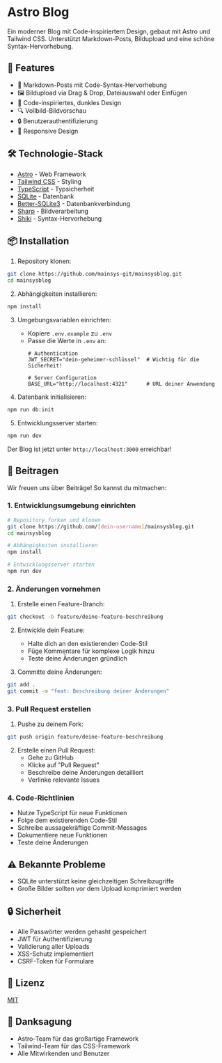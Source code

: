 # Astro Blog

Ein moderner Blog mit Code-inspiriertem Design, gebaut mit Astro und Tailwind CSS. Unterstützt Markdown-Posts, Bildupload und eine schöne Syntax-Hervorhebung.

## 🚀 Features

- 📝 Markdown-Posts mit Code-Syntax-Hervorhebung
- 🖼️ Bildupload via Drag & Drop, Dateiauswahl oder Einfügen
- 🎨 Code-inspiriertes, dunkles Design
- 🔍 Vollbild-Bildvorschau
- 🔒 Benutzerauthentifizierung
- 📱 Responsive Design

## 🛠️ Technologie-Stack

- [Astro](https://astro.build) - Web Framework
- [Tailwind CSS](https://tailwindcss.com) - Styling
- [TypeScript](https://www.typescriptlang.org) - Typsicherheit
- [SQLite](https://www.sqlite.org) - Datenbank
- [Better-SQLite3](https://github.com/WiseLibs/better-sqlite3) - Datenbankverbindung
- [Sharp](https://sharp.pixelplumbing.com) - Bildverarbeitung
- [Shiki](https://shiki.matsu.io) - Syntax-Hervorhebung

## 📦 Installation

1. Repository klonen:
```bash
git clone https://github.com/mainsys-git/mainsysblog.git
cd mainsysblog
```

2. Abhängigkeiten installieren:
```bash
npm install
```

3. Umgebungsvariablen einrichten:
   - Kopiere `.env.example` zu `.env`
   - Passe die Werte in `.env` an:
     ```env
     # Authentication
     JWT_SECRET="dein-geheimer-schlüssel"  # Wichtig für die Sicherheit!
     
     # Server Configuration
     BASE_URL="http://localhost:4321"      # URL deiner Anwendung
     ```

4. Datenbank initialisieren:
```bash
npm run db:init
```

5. Entwicklungsserver starten:
```bash
npm run dev
```

Der Blog ist jetzt unter `http://localhost:3000` erreichbar!

## 🤝 Beitragen

Wir freuen uns über Beiträge! So kannst du mitmachen:

### 1. Entwicklungsumgebung einrichten

```bash
# Repository forken und klonen
git clone https://github.com/[dein-username]/mainsysblog.git
cd mainsysblog

# Abhängigkeiten installieren
npm install

# Entwicklungsserver starten
npm run dev
```

### 2. Änderungen vornehmen

1. Erstelle einen Feature-Branch:
```bash
git checkout -b feature/deine-feature-beschreibung
```

2. Entwickle dein Feature:
   - Halte dich an den existierenden Code-Stil
   - Füge Kommentare für komplexe Logik hinzu
   - Teste deine Änderungen gründlich

3. Committe deine Änderungen:
```bash
git add .
git commit -m "feat: Beschreibung deiner Änderungen"
```

### 3. Pull Request erstellen

1. Pushe zu deinem Fork:
```bash
git push origin feature/deine-feature-beschreibung
```

2. Erstelle einen Pull Request:
   - Gehe zu GitHub
   - Klicke auf "Pull Request"
   - Beschreibe deine Änderungen detailliert
   - Verlinke relevante Issues

### 4. Code-Richtlinien

- Nutze TypeScript für neue Funktionen
- Folge dem existierenden Code-Stil
- Schreibe aussagekräftige Commit-Messages
- Dokumentiere neue Funktionen
- Teste deine Änderungen

## ⚠️ Bekannte Probleme

- SQLite unterstützt keine gleichzeitigen Schreibzugriffe
- Große Bilder sollten vor dem Upload komprimiert werden

## 🔒 Sicherheit

- Alle Passwörter werden gehasht gespeichert
- JWT für Authentifizierung
- Validierung aller Uploads
- XSS-Schutz implementiert
- CSRF-Token für Formulare

## 📝 Lizenz

[MIT](LICENSE)

## 🙏 Danksagung

- Astro-Team für das großartige Framework
- Tailwind-Team für das CSS-Framework
- Alle Mitwirkenden und Benutzer
